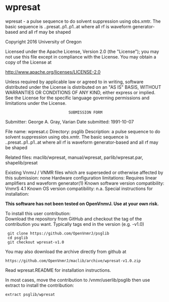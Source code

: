 # wpresat
 wpresat - a pulse sequence to do solvent suppression using obs.xmtr. The
 basic sequence is ..presat..p1..p1..at where all rf is waveform
 generator-based and all rf may be shaped

 Copyright 2016 University of Oregon

 Licensed under the Apache License, Version 2.0 (the "License");
 you may not use this file except in compliance with the License.
 You may obtain a copy of the License at

   http://www.apache.org/licenses/LICENSE-2.0

 Unless required by applicable law or agreed to in writing, software
 distributed under the License is distributed on an "AS IS" BASIS,
 WITHOUT WARRANTIES OR CONDITIONS OF ANY KIND, either express or implied.
 See the License for the specific language governing permissions and
 limitations under the License.

                                SUBMISSION FORM

Submitter:      George A. Gray, Varian
Date submitted: 1991-10-07

File name:      wpresat.c
Directory:      psglib
Description:    a pulse sequence to do solvent suppression using obs.xmtr.
                The basic sequence is ..presat..p1..p1..at where all rf
                is waveform generator-based and all rf may be shaped

Related files:  maclib/wpresat, manual/wpresat, parlib/wpresat.par,
                shapelib/presat

Existing VnmrJ / VNMR files which are superseded or
otherwise affected by this submission:  none
Hardware configuration limitations:     Requires linear amplifiers
                                        and waveform generator(1)
Known software version compatibility:   VnmrS 4.1
Known OS version compatibility:         n.a.
Special instructions for installation:

**This software has not been tested on OpenVnmrJ. Use at your own risk.**

To install this user contribution:  
Download the repository from GitHub and checkout the tag of the contribution you want.
Typically tags end in the version (e.g. -v1.0)

     git clone https://github.com/OpenVnmrJ/psglib  
     cd psglib  
     git checkout wpresat-v1.0


You may also download the archive directly from github at

    https://github.com/OpenVnmrJ/maclib/archive/wpresat-v1.0.zip

Read wpresat.README for installation instructions.

In most cases, move the contribution to /vnmr/userlib/psglib 
then use extract to install the contribution:  

    extract psglib/wpresat